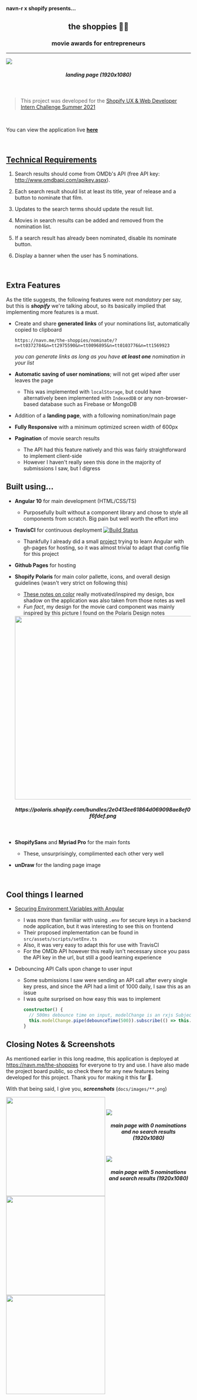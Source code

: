 #### navn-r x shopify presents...

<h2 align="center"><strong>the shoppies</strong> 🎥🍿</h2>
<h3 align="center">movie awards for entrepreneurs</h5>

---

<img src="docs/images/landing1920.png" />
<h5 align="center"><em>landing page (1920x1080)</em></h5>

<br />

> This project was developed for the [Shopify UX & Web Developer Intern Challenge Summer 2021](https://jobs.smartrecruiters.com/ni/Shopify/ee14b4f1-62ec-4a47-850b-2311c57f855b-front-end-developer-intern-remote-summer-2021)

<br />

You can view the application live **[here](https://navn.me/the-shoppies)**

<br />

## [Technical Requirements](https://docs.google.com/document/d/1AZO0BZwn1Aogj4f3PDNe1mhq8pKsXZxtrG--EIbP_-w/edit#heading=h.l4jllv59h2hm)

1. Search results should come from OMDb's API (free API key: http://www.omdbapi.com/apikey.aspx).  
 
2. Each search result should list at least its title, year of release and a button to nominate that film.  
 
3. Updates to the search terms should update the result list.  
 
4. Movies in search results can be added and removed from the nomination list.  
 
5. If a search result has already been nominated, disable its nominate button.  
 
6. Display a banner when the user has 5 nominations.  

<br />


## Extra Features

As the title suggests, the following features were not *mandatory* per say, but this is **_shopify_** we're talking about, so its basically implied that implementing more features is a must.

- Create and share **generated links** of your nominations list, automatically copied to clipboard
  ```
  https://navn.me/the-shoppies/nominate/?n=tt0372784&n=tt2975590&n=tt0096895&n=tt0103776&n=tt1569923
  ```
  _you can generate links as long as you have **at least one** nomination in your list_

- **Automatic saving of user nominations**; will not get wiped after user leaves the page
  - This was implemented with `localStorage`, but could have alternatively been implemented with `IndexedDB` or any non-browser-based database such as Firebase or MongoDB 

- Addition of a **landing page**, with a following nomination/main page

- **Fully Responsive** with a minimum optimized screen width of 600px

- **Pagination** of movie search results
  - The API had this feature natively and this was fairly straightforward to implement client-side
  - However I haven't really seen this done in the majority of submissions I saw, but I digress

## Built using...

- **Angular 10** for main development (HTML/CSS/TS)
  - Purposefully built without a component library and chose to style all components from scratch. Big pain but well worth the effort imo
  
- **TravisCI** for continuous deployment [![Build Status](https://travis-ci.com/navn-r/the-shoppies.svg?token=Ct2fJ4682aaQJwkdoPri&branch=src)](https://travis-ci.com/navn-r/the-shoppies)
  - Thankfully I already did a small [project](https://github.com/navn-r/gh-search) trying to learn Angular with gh-pages for hosting, so it was almost trivial to adapt that config file for this project
  
- **Github Pages** for hosting

- **Shopify Polaris** for main color pallette, icons, and overall design guidelines (wasn't very strict on following this)
  - [These notes on color](https://polaris.shopify.com/design/colors#navigation) really motivated/inspired my design, box shadow on the application was also taken from those notes as well
  - *Fun fact*, my design for the movie card component was mainly inspired by this picture I found on the Polaris Design notes

  <img align="center" width="500" src="docs/images/polariscard.png">
  <h5 align="center"><em>https://polaris.shopify.com/bundles/2e0413ee61864d069098ae8ef0f6fdef.png</em></h5>

<br />

- **ShopifySans** and **Myriad Pro** for the main fonts
  - These, unsurprisingly, complimented each other very well

- **unDraw** for the landing page image

<br/>

## Cool things I learned

- [Securing Environment Variables with Angular](https://medium.com/better-programming/how-to-secure-angular-environment-variables-for-use-in-github-actions-39c07587d590)
  - I was more than familiar with using `.env` for secure keys in a backend node application, but it was interesting to see this on frontend
  - Their proposed implementation can be found in `src/assets/scripts/setEnv.ts`
  - Also, it was very easy to adapt this for use with TravisCI
  - For the OMDb API however this really isn't necessary since you pass the API key in the url, but still a good learning experience

- Debouncing API Calls upon change to user input
  - Some submissions I saw were sending an API call after every single key press, and since the API had a limit of 1000 daily, I saw this as an issue 
  - I was quite surprised on how easy this was to implement
    ```ts
    constructor() {
      // 500ms debounce time on input, modelChange is an rxjs Subject 
      this.modelChange.pipe(debounceTime(500)).subscribe(() => this.onSearch.emit(this.searchText));
    }
    ```

## Closing Notes & Screenshots

As mentioned earlier in this long readme, this application is deployed at https://navn.me/the-shoppies for everyone to try and use. I have also made the project board public, so check there for any new features being developed for this project. Thank you for making it this far 💯.

With that being said, I give you, **_screenshots_** (`docs/images/**.png`)

<span>
<img src="docs/images/landing600.png" width="270" align="left"/>
<img src="docs/images/app-empty600.png" width="270" align="left"/>
<img src="docs/images/app-full600.png" width="270" align="left"/>
</span>

<br />

<!-- <h5 align="center"><em>landing (left) and empty main pages (right) (600x1080)</em></h5> -->

<br />


<img src="docs/images/app-empty1920.png" />
<h5 align="center"><em>main page with 0 nominations and no search results (1920x1080)</em></h5>

<br />

<img src="docs/images/app-full1920.png" />
<h5 align="center"><em>main page with 5 nominations and search results (1920x1080)</em></h5>